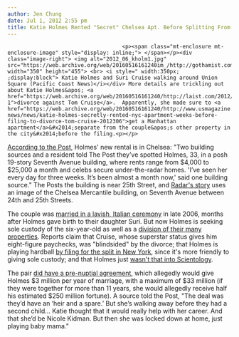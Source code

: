 ```yaml
---
author: Jen Chung
date: Jul 1, 2012 2:55 pm
title: Katie Holmes Rented "Secret" Chelsea Apt. Before Splitting From Tom Cruise
---
```


	
										<p><span class="mt-enclosure mt-enclosure-image" style="display: inline;"> </span></p><div class="image-right"> <img alt="2012_06_kholm1.jpg" src="https://web.archive.org/web/20160516161240im_/http://gothamist.com/attachments/jen/2012_06_kholm1.jpg" width="350" height="455"> <br> <i style=" width:350px; ;display:block"> Katie Holmes and Suri Cruise walking around Union Square (Pacific Coast News)</i></div> More details are trickling out about Katie Holmes&apos; <a href="https://web.archive.org/web/20160516161240/http://laist.com/2012/06/29/rip_tomkat_tom_cruise_katie_holmes.php#photo-1">divorce against Tom Cruise</a>.  Apparently, she made sure to <a href="https://web.archive.org/web/20160516161240/http://www.usmagazine.com/celebrity-news/news/katie-holmes-secretly-rented-nyc-apartment-weeks-before-filing-to-divorce-tom-cruise-2012306">get a Manhattan apartment</a>&#x2014;separate from the couple&apos;s other property in the city&#x2014;before the filing.<p></p>

<p><a href="https://web.archive.org/web/20160516161240/http://www.nypost.com/p/news/local/the_kate_escape_vlAzyRTaJ4a8EbKGBuH12M">According to the Post</a>, Holmes&apos; new rental is in Chelsea: &quot;Two building sources and a resident told The Post they&#x2019;ve spotted Holmes, 33, in a posh 19-story Seventh Avenue building, where rents range from $4,000 to $25,000 a month and celebs secure under-the-radar homes. &apos;I&#x2019;ve seen her every day for three weeks. It&#x2019;s been almost a month now,&apos; said one building source.&quot; The Posts the building is near 25th Street, and <a href="https://web.archive.org/web/20160516161240/http://www.radaronline.com/exclusives/2012/06/katie-holmes-rented-new-york-apartment-divorce-filing">Radar&apos;s story</a> uses an image of the Chelsea Mercantile building, on Seventh Avenue between 24th and 25th Streets.  </p>

<p>The couple was <a href="https://web.archive.org/web/20160516161240/http://gothamist.com/2006/11/18/suckers_for_a_t.php">married in a lavish, Italian ceremony</a> in late 2006, months after Holmes gave birth to their daughter Suri. But now Holmes is seeking sole custody of the six-year-old as well as a <a href="https://web.archive.org/web/20160516161240/http://laist.com/2012/06/29/casa_tomkat_the_homes_of_tom_cruise.php#photo-1">division of their many properties</a>.  Reports claim that Cruise, whose superstar status gives him eight-figure paychecks, was &quot;blindsided&quot; by the divorce; that Holmes is playing hardball <a href="https://web.archive.org/web/20160516161240/http://laist.com/2012/06/30/katie_holmes_tom_cruise.php">by filing for the split in New York</a>, since it&apos;s more friendly to giving sole custody; and that Holmes just <a href="https://web.archive.org/web/20160516161240/http://laist.com/2012/06/29/sources_katie_holmes_just_wasnt_tha.php">wasn&apos;t that into Scientology</a>.</p>

<p>The pair <a href="https://web.archive.org/web/20160516161240/http://laist.com/2012/06/30/katie_holmes_tom_cruise.php">did have a pre-nuptial agreement</a>, which allegedly would give Holmes $3 million per year of marriage, with a maximum of $33 million (if they were together for more than 11 years, she would allegedly receive half his estimated $250 million fortune).  A source told the Post, &quot;The deal was they&#x2019;d have an &#x2018;heir and a spare.&#x2019; But she&#x2019;s walking away before they had a second child... Katie thought that it would really help with her career. And that she&#x2019;d be Nicole Kidman. But then she was locked down at home, just playing baby mama.&quot;</p>					
										
									
				